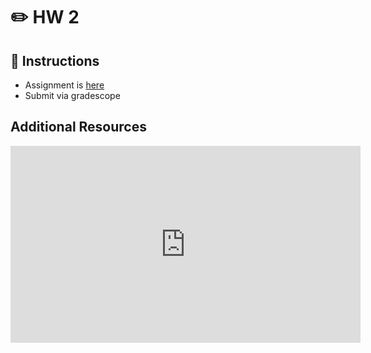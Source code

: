 # ✏️ HW 2 

## 📜 Instructions
- Assignment is [here](https://github.com/USAFA-ECE/ece383/blob/main/book/Assignments/files/Homework_2.pdf)
- Submit via gradescope

## Additional Resources

<iframe width="560" height="315" src="https://www.youtube.com/embed/Zyw7JOOLVI4?si=C6v1jE7KVJMIBeg9" title="YouTube video player" frameborder="0" allow="accelerometer; autoplay; clipboard-write; encrypted-media; gyroscope; picture-in-picture; web-share" referrerpolicy="strict-origin-when-cross-origin" allowfullscreen></iframe>

